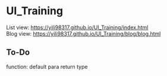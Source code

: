 # UI_Training
List view:
https://yili98317.github.io/UI_Training/index.html  
Blog view:
https://yili98317.github.io/UI_Training/blog/blog.html


## To-Do














































function:
    default para
    return type
